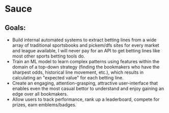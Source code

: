 # Sauce

Goals:
-
- Build internal automated systems to extract betting lines from a wide array of traditional sportsbooks and pickem/dfs sites for 
every market and league available, I will never pay for an API to get betting lines like most other
sports betting tools do.
- Train an ML model to learn complex patterns using features within the domain of a top-down strategy (finding
the bookmakers who have the sharpest odds, historical line movement, etc.), which results in
calculating an "expected value" for each betting line. 
- Create an engaging, attention-grasping, attractive user-interface that enables even the most
casual bettor to understand and enjoy gaining an edge over all bookmakers.
- Allow users to track performance, rank up a leaderboard, compete for prizes, earn emblems/badges.



